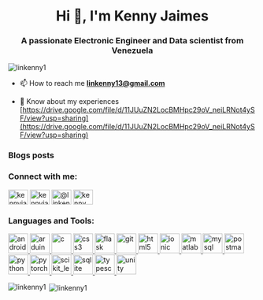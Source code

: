 <h1 align="center">Hi 👋, I'm Kenny Jaimes</h1>
<h3 align="center">A passionate Electronic Engineer and Data scientist from Venezuela</h3>

<p align="left"> <img src="https://komarev.com/ghpvc/?username=linkenny1&label=Profile%20views&color=0e75b6&style=flat" alt="linkenny1" /> </p>

- 📫 How to reach me **linkenny13@gmail.com**

- 📄 Know about my experiences [https://drive.google.com/file/d/11JUuZN2LocBMHpc29oV_neiLRNot4ySF/view?usp=sharing](https://drive.google.com/file/d/11JUuZN2LocBMHpc29oV_neiLRNot4ySF/view?usp=sharing)

### Blogs posts
<!-- BLOG-POST-LIST:START -->
<!-- BLOG-POST-LIST:END -->

<h3 align="left">Connect with me:</h3>
<p align="left">
<a href="https://linkedin.com/in/kennyjaimes" target="blank"><img align="center" src="https://cdn.jsdelivr.net/npm/simple-icons@3.0.1/icons/linkedin.svg" alt="kennyjaimes" height="30" width="40" /></a>
<a href="https://kaggle.com/kennyjaimes" target="blank"><img align="center" src="https://cdn.jsdelivr.net/npm/simple-icons@3.0.1/icons/kaggle.svg" alt="kennyjaimes" height="30" width="40" /></a>
<a href="https://medium.com/@linkenny13" target="blank"><img align="center" src="https://cdn.jsdelivr.net/npm/simple-icons@3.0.1/icons/medium.svg" alt="@linkenny13" height="30" width="40" /></a>
<a href="https://www.youtube.com/c/kenny jaimes" target="blank"><img align="center" src="https://cdn.jsdelivr.net/npm/simple-icons@3.0.1/icons/youtube.svg" alt="kenny jaimes" height="30" width="40" /></a>
</p>

<h3 align="left">Languages and Tools:</h3>
<p align="left"> <a href="https://developer.android.com" target="_blank"> <img src="https://devicons.github.io/devicon/devicon.git/icons/android/android-original-wordmark.svg" alt="android" width="40" height="40"/> </a> <a href="https://www.arduino.cc/" target="_blank"> <img src="https://cdn.worldvectorlogo.com/logos/arduino-1.svg" alt="arduino" width="40" height="40"/> </a> <a href="https://www.cprogramming.com/" target="_blank"> <img src="https://devicons.github.io/devicon/devicon.git/icons/c/c-original.svg" alt="c" width="40" height="40"/> </a> <a href="https://www.w3schools.com/css/" target="_blank"> <img src="https://devicons.github.io/devicon/devicon.git/icons/css3/css3-original-wordmark.svg" alt="css3" width="40" height="40"/> </a> <a href="https://flask.palletsprojects.com/" target="_blank"> <img src="https://www.vectorlogo.zone/logos/pocoo_flask/pocoo_flask-icon.svg" alt="flask" width="40" height="40"/> </a> <a href="https://git-scm.com/" target="_blank"> <img src="https://www.vectorlogo.zone/logos/git-scm/git-scm-icon.svg" alt="git" width="40" height="40"/> </a> <a href="https://www.w3.org/html/" target="_blank"> <img src="https://devicons.github.io/devicon/devicon.git/icons/html5/html5-original-wordmark.svg" alt="html5" width="40" height="40"/> </a> <a href="https://ionicframework.com" target="_blank"> <img src="https://upload.wikimedia.org/wikipedia/commons/d/d1/Ionic_Logo.svg" alt="ionic" width="40" height="40"/> </a> <a href="https://www.mathworks.com/" target="_blank"> <img src="undefined" alt="matlab" width="40" height="40"/> </a> <a href="https://www.mysql.com/" target="_blank"> <img src="https://devicons.github.io/devicon/devicon.git/icons/mysql/mysql-original-wordmark.svg" alt="mysql" width="40" height="40"/> </a> <a href="https://postman.com" target="_blank"> <img src="https://www.vectorlogo.zone/logos/getpostman/getpostman-icon.svg" alt="postman" width="40" height="40"/> </a> <a href="https://www.python.org" target="_blank"> <img src="https://devicons.github.io/devicon/devicon.git/icons/python/python-original.svg" alt="python" width="40" height="40"/> </a> <a href="https://pytorch.org/" target="_blank"> <img src="https://www.vectorlogo.zone/logos/pytorch/pytorch-icon.svg" alt="pytorch" width="40" height="40"/> </a> <a href="https://scikit-learn.org/" target="_blank"> <img src="https://upload.wikimedia.org/wikipedia/commons/0/05/Scikit_learn_logo_small.svg" alt="scikit_learn" width="40" height="40"/> </a> <a href="https://www.sqlite.org/" target="_blank"> <img src="https://www.vectorlogo.zone/logos/sqlite/sqlite-icon.svg" alt="sqlite" width="40" height="40"/> </a> <a href="https://www.typescriptlang.org/" target="_blank"> <img src="https://devicons.github.io/devicon/devicon.git/icons/typescript/typescript-original.svg" alt="typescript" width="40" height="40"/> </a> <a href="https://unity.com/" target="_blank"> <img src="https://www.vectorlogo.zone/logos/unity3d/unity3d-icon.svg" alt="unity" width="40" height="40"/> </a> </p>

<p><img align="left" src="https://github-readme-stats.vercel.app/api/top-langs?username=linkenny1&show_icons=true&locale=en&layout=compact" alt="linkenny1" /></p>

<p>&nbsp;<img align="center" src="https://github-readme-stats.vercel.app/api?username=linkenny1&show_icons=true&locale=en" alt="linkenny1" /></p>
